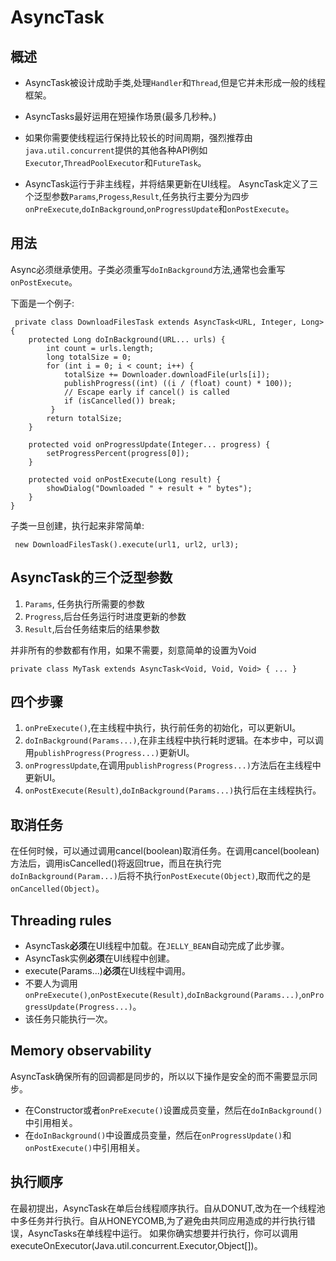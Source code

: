 # AsyncTask #

## 概述 ##

- AsyncTask被设计成助手类,处理`Handler`和`Thread`,但是它并未形成一般的线程框架。

- AsyncTasks最好运用在短操作场景(最多几秒种。)

- 如果你需要使线程运行保持比较长的时间周期，强烈推荐由`java.util.concurrent`提供的其他各种API例如`Executor`,`ThreadPoolExecutor`和`FutureTask`。

- AsyncTask运行于非主线程，并将结果更新在UI线程。 AsyncTask定义了三个泛型参数`Params`,`Progess`,`Result`,任务执行主要分为四步`onPreExecute`,`doInBackground`,`onProgressUpdate`和`onPostExecute`。

## 用法 ##

Async必须继承使用。子类必须重写`doInBackground`方法,通常也会重写`onPostExecute`。

下面是一个例子:

     private class DownloadFilesTask extends AsyncTask<URL, Integer, Long> {
     	protected Long doInBackground(URL... urls) {
         	int count = urls.length;
         	long totalSize = 0;
         	for (int i = 0; i < count; i++) {
             	totalSize += Downloader.downloadFile(urls[i]);
             	publishProgress((int) ((i / (float) count) * 100));
             	// Escape early if cancel() is called
             	if (isCancelled()) break;
        	 }
         	return totalSize;
     	}

     	protected void onProgressUpdate(Integer... progress) {
         	setProgressPercent(progress[0]);
     	}
	
     	protected void onPostExecute(Long result) {
         	showDialog("Downloaded " + result + " bytes");
     	}
	}

子类一旦创建，执行起来非常简单:

     new DownloadFilesTask().execute(url1, url2, url3);

## AsyncTask的三个泛型参数 ##
1. `Params`, 任务执行所需要的参数
2. `Progress`,后台任务运行时进度更新的参数
3. `Result`,后台任务结束后的结果参数

并非所有的参数都有作用，如果不需要，刻意简单的设置为Void

    private class MyTask extends AsyncTask<Void, Void, Void> { ... }

## 四个步骤 ##

1. `onPreExecute()`,在主线程中执行，执行前任务的初始化，可以更新UI。
2. `doInBackground(Params...)`,在非主线程中执行耗时逻辑。在本步中，可以调用`publishProgress(Progress...)`更新UI。
3. `onProgressUpdate`,在调用`publishProgress(Progress...)`方法后在主线程中更新UI。
4. `onPostExecute(Result)`,`doInBackground(Params...)`执行后在主线程执行。

## 取消任务 ##
在任何时候，可以通过调用cancel(boolean)取消任务。在调用cancel(boolean) 方法后，调用isCancelled()将返回true，而且在执行完`doInBackground(Param...)`后将不执行`onPostExecute(Object)`,取而代之的是`onCancelled(Object)`。

## Threading rules ##
- AsyncTask**必须**在UI线程中加载。在`JELLY_BEAN`自动完成了此步骤。
- AsyncTask实例**必须**在UI线程中创建。
- execute(Params...)**必须**在UI线程中调用。
- 不要人为调用 `onPreExecute()`,`onPostExecute(Result)`,`doInBackground(Params...)`,`onProgressUpdate(Progress...)`。
- 该任务只能执行一次。

## Memory observability ##
AsyncTask确保所有的回调都是同步的，所以以下操作是安全的而不需要显示同步。
- 在Constructor或者`onPreExecute()`设置成员变量，然后在`doInBackground()`中引用相关。
- 在`doInBackground()`中设置成员变量，然后在`onProgressUpdate()`和`onPostExecute()`中引用相关。

## 执行顺序 ##
在最初提出，AsyncTask在单后台线程顺序执行。自从DONUT,改为在一个线程池中多任务并行执行。自从HONEYCOMB,为了避免由共同应用造成的并行执行错误，AsyncTasks在单线程中运行。
如果你确实想要并行执行，你可以调用executeOnExecutor(Java.util.concurrent.Executor,Object[])。






 




